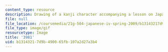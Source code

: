 ```yaml
---
content_type: resource
description: Drawing of a kanji character accompanying a lesson on Japanese.
file: null
file_location: /coursemedia/21g-504-japanese-iv-spring-2009/b13143217d9b490065fb107a2d27a3b4_3981.gif
file_type: image/gif
resourcetype: Image
title: '3981'
uid: b1314321-7d9b-4900-65fb-107a2d27a3b4
---
```

